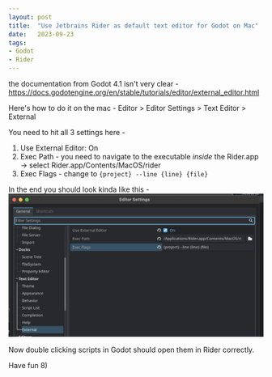 ```yaml
---
layout: post
title:  "Use Jetbrains Rider as default text editor for Godot on Mac"
date:   2023-09-23
tags:
- Godot
- Rider
---
```

the documentation from Godot 4.1 isn't very clear - https://docs.godotengine.org/en/stable/tutorials/editor/external_editor.html

Here's how to do it on the mac -
Editor > Editor Settings > Text Editor > External

You need to hit all 3 settings here - 

1. Use External Editor: On
2. Exec Path - you need to navigate to the executable _inside_ the Rider.app -> select Rider.app/Contents/MacOS/rider
3. Exec Flags - change to `{project} --line {line} {file}`

In the end you should look kinda like this - 
![Setting up Rider in Godot](/docs/assets/images/godot-rider-config.png)

Now double clicking scripts in Godot should open them in Rider correctly. 

Have fun 8)